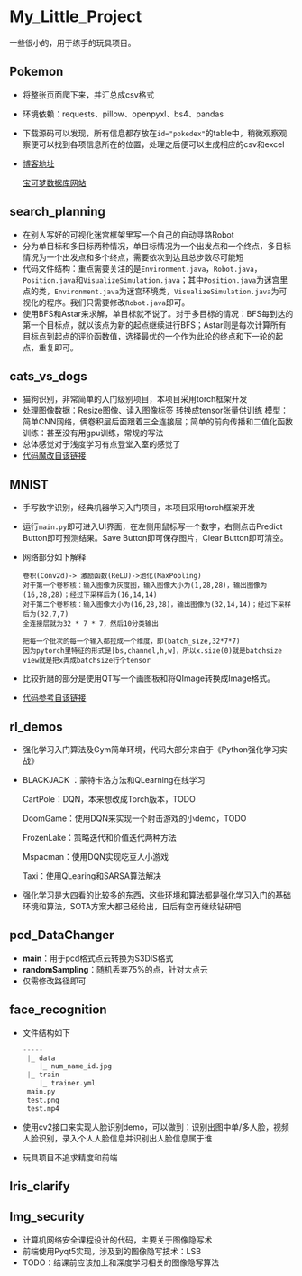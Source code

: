 # My_Little_Project
一些很小的，用于练手的玩具项目。

## Pokemon

- 将整张页面爬下来，并汇总成csv格式

- 环境依赖：requests、pillow、openpyxl、bs4、pandas

- 下载源码可以发现，所有信息都存放在`id="pokedex"`的table中，稍微观察观察便可以找到各项信息所在的位置，处理之后便可以生成相应的csv和excel

- [博客地址](https://micro-han.github.io/2022/01/14/%E5%AE%9D%E5%8F%AF%E6%A2%A6%E6%95%B0%E6%8D%AE%E5%BA%93%E7%88%AC%E8%99%AB/)

  [宝可梦数据库网站](https://pokemondb.net/pokedex/all)

## search_planning

- 在别人写好的可视化迷宫框架里写一个自己的自动寻路Robot
- 分为单目标和多目标两种情况，单目标情况为一个出发点和一个终点，多目标情况为一个出发点和多个终点，需要依次到达且总步数尽可能短
- 代码文件结构：重点需要关注的是`Environment.java`，`Robot.java`，`Position.java`和`VisualizeSimulation.java`；其中`Position.java`为迷宫里点的类，`Environment.java`为迷宫环境类，`VisualizeSimulation.java`为可视化的程序。我们只需要修改`Robot.java`即可。
- 使用BFS和Astar来求解，单目标就不说了。对于多目标的情况：BFS每到达的第一个目标点，就以该点为新的起点继续进行BFS；Astar则是每次计算所有目标点到起点的评价函数值，选择最优的一个作为此轮的终点和下一轮的起点，重复即可。

## cats_vs_dogs

- 猫狗识别，非常简单的入门级别项目，本项目采用torch框架开发
- 处理图像数据：Resize图像、读入图像标签 转换成tensor张量供训练
  模型：简单CNN网络，俩卷积层后面跟着三全连接层；简单的前向传播和二值化函数
  训练：甚至没有用gpu训练，常规的写法
- 总体感觉对于浅度学习有点登堂入室的感觉了
- [代码魔改自该链接](https://github.com/xbliuHNU/DogsVsCats)

## MNIST

- 手写数字识别，经典机器学习入门项目，本项目采用torch框架开发

- 运行`main.py`即可进入UI界面，在左侧用鼠标写一个数字，右侧点击Predict Button即可预测结果。Save Button即可保存图片，Clear Button即可清空。

- 网络部分如下解释

  ```
  卷积(Conv2d)-> 激励函数(ReLU)->池化(MaxPooling)
  对于第一个卷积核：输入图像为灰度图，输入图像大小为(1,28,28)，输出图像为(16,28,28)；经过下采样后为(16,14,14)
  对于第二个卷积核：输入图像大小为(16,28,28)，输出图像为(32,14,14)；经过下采样后为(32,7,7)
  全连接层就为32 * 7 * 7，然后10分类输出
  
  把每一个批次的每一个输入都拉成一个维度，即(batch_size,32*7*7)
  因为pytorch里特征的形式是[bs,channel,h,w]，所以x.size(0)就是batchsize
  view就是把x弄成batchsize行个tensor
  ```

- 比较折磨的部分是使用QT写一个画图板和将QImage转换成Image格式。

- [代码参考自该链接](https://github.com/1240117300/MINIST)

## rl_demos

- 强化学习入门算法及Gym简单环境，代码大部分来自于《Python强化学习实战》

- BLACKJACK ：蒙特卡洛方法和QLearning在线学习

  CartPole：DQN，本来想改成Torch版本，TODO

  DoomGame：使用DQN来实现一个射击游戏的小demo，TODO

  FrozenLake：策略迭代和价值迭代两种方法

  Mspacman：使用DQN实现吃豆人小游戏

  Taxi：使用QLearing和SARSA算法解决

- 强化学习是大四看的比较多的东西，这些环境和算法都是强化学习入门的基础环境和算法，SOTA方案大都已经给出，日后有空再继续钻研吧

## pcd_DataChanger

- **main**：用于pcd格式点云转换为S3DIS格式
- **randomSampling**：随机丢弃75%的点，针对大点云
- 仅需修改路径即可

## face_recognition

- 文件结构如下

  ```python
  -----
   |_ data
      |_ num_name_id.jpg
   |_ train
      |_ trainer.yml
   main.py
   test.png
   test.mp4
  ```

- 使用cv2接口来实现人脸识别demo，可以做到：识别出图中单/多人脸，视频人脸识别，录入个人人脸信息并识别出人脸信息属于谁

- 玩具项目不追求精度和前端

## lris_clarify

## Img_security

- 计算机网络安全课程设计的代码，主要关于图像隐写术
- 前端使用Pyqt5实现，涉及到的图像隐写技术：LSB
- TODO：结课前应该加上和深度学习相关的图像隐写算法

